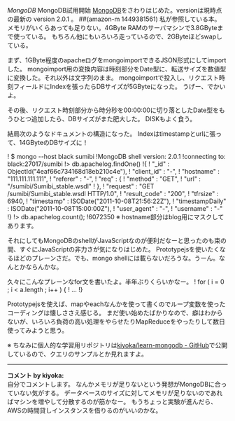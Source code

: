 *MongoDB* MongoDB試用開始
[MongoDB](http://www.mongodb.org/)をさわりはじめた。versionは現時点の最新の version 2.0.1 。
##(amazon-m 1449381561) 私が参照している本。
メモリがいくらあっても足りない。4GByte RAMのサーバマシンで3.8GByteまで使っている。
もちろん他にもいろいろ走っているので、2GByteほどswapしている。

まず、1GByte程度のapacheログをmongoimportできるJSON形式にしてimportした。
mongoimport用の変換内容は時刻部分をDate型に、転送サイズを数値型に変換した。それ以外は文字列のまま。
mongoimportで投入し、リクエスト時刻フィールドにIndexを張ったらDBサイズが5GByteになった。
うげー、でかいよ。

その後、リクエスト時刻部分から時分秒を00:00:00に切り落としたDate型をもうひとつ追加したら、DBサイズがまた肥大した。
DISKもよく食う。

結局次のようなドキュメントの構造になった。
Indexはtimestampとurlに張って、14GByteのDBサイズに！

! $ mongo --host black sumibi
!MongoDB shell version: 2.0.1
!connecting to: black:27017/sumibi
!> db.apachelog.findOne()
!{
!	"_id" : ObjectId("4eaf66c734168d18eb210c4e"),
!	"client_id" : "-",
!	"hostname" : "111.111.111.111",
!	"referer" : "-",
!	"req" : {
!		"method" : "GET",
!		"url" : "/sumibi/Sumibi_stable.wsdl"
!	},
!	"request" : "GET /sumibi/Sumibi_stable.wsdl HTTP/1.0",
!	"result_code" : "200",
!	"tfrsize" : 6940,
!	"timestamp" : ISODate("2011-10-08T21:56:22Z"),
!	"timestampDaily" : ISODate("2011-10-08T15:00:00Z"),
!	"user_agent" : "-",
!	"username" : "-"
!}
!> db.apachelog.count();
!6072350
 ※ hostname部分はblog用にマスクしてあります。

それにしてもMongoDBのshellがJavaScriptなのが便利だなーと思ったのも束の間、すぐにJavaScriptの非力さが気になりはじめた。
Prototypejsを使いたくなるほどのプレーンさだ。でも、mongo shellには載らないだろうな。うーん。なんとかならんかな。

久々にこんなプレーンなfor文を書いたよ。半年ぶりくらいかなー。
! for ( i = 0 ; i < a.length ; i++ ) {
! ...
!}

Prototypejsを使えば、mapやeachなんかを使って書くのでループ変数を使ったコーディングは懐しささえ感じる。
まだ使い始めたばかりなので、癖はわからないが、いろいろ負荷の高い処理をやらせたりMapReduceをやったりして数日使ってみようと思う。

※ ちなみに個人的な学習用リポジトリは[kiyoka/learn-mongodb - GitHub](http://github.com/kiyoka/learn-mongodb)で公開しているので、クエリのサンプルとか見れますよ。



---

**コメント by kiyoka:**  
自分でコメントします。
なんかメモリが足りないという発想がMongoDBに合っていない気がする。
データベースのサイズに対してメモリが足りないのであればマシンを増やして分散するのが筋かなー。
もうちょっと実験が進んだら、AWSの時間貸しインスタンスを借りるのがいいのかな。
